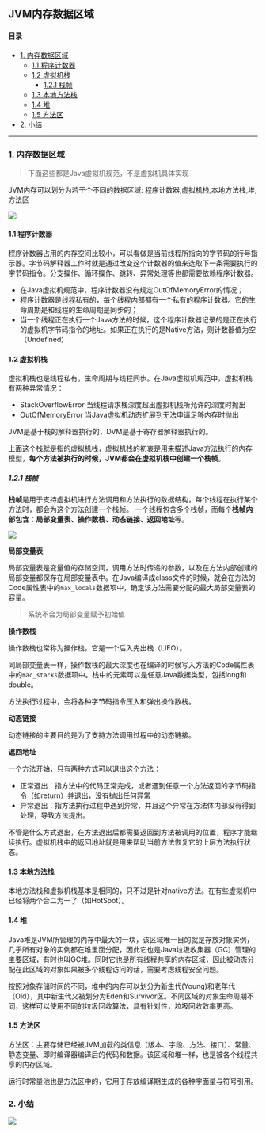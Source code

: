 JVM内存数据区域
---
#### 目录
- [1. 内存数据区域](#head1)
	- [1.1 程序计数器](#head2)
	- [1.2 虚拟机栈](#head3)
		- [1.2.1 栈帧](#head4)
	- [1.3 本地方法栈](#head5)
	- [1.4 堆](#head6)
	- [1.5 方法区](#head7)
- [2. 小结](#head8)

---
### <span id="head1">1. 内存数据区域</span>

> 下面这些都是Java虚拟机规范，不是虚拟机具体实现

JVM内存可以划分为若干个不同的数据区域: 程序计数器,虚拟机栈,本地方法栈,堆,方法区

![](https://raw.githubusercontent.com/xfhy/Android-Notes/master/Images/JVM%E8%BF%90%E8%A1%8C%E6%97%B6%E5%86%85%E5%AD%98%E5%88%86%E5%B8%83.png)

#### <span id="head2">1.1 程序计数器</span>

程序计数器占用的内存空间比较小，可以看做是当前线程所指向的字节码的行号指示器。字节码解释器工作时就是通过改变这个计数器的值来选取下一条需要执行的字节码指令。分支操作、循环操作、跳转、异常处理等也都需要依赖程序计数器。

- 在Java虚拟机规范中，程序计数器没有规定OutOfMemoryError的情况；
- 程序计数器是线程私有的，每个线程内部都有一个私有的程序计数器。它的生命周期是和线程的生命周期是同步的；
- 当一个线程正在执行一个Java方法的时候，这个程序计数器记录的是正在执行的虚拟机字节码指令的地址。如果正在执行的是Native方法，则计数器值为空（Undefined）

#### <span id="head3">1.2 虚拟机栈</span>

虚拟机栈也是线程私有，生命周期与线程同步。在Java虚拟机规范中，虚拟机栈有两种异常情况：

- StackOverflowError 当线程请求栈深度超出虚拟机栈所允许的深度时抛出
- OutOfMemoryError 当Java虚拟机动态扩展到无法申请足够内存时抛出

JVM是基于栈的解释器执行的，DVM是基于寄存器解释器执行的。

上面这个栈就是指的虚拟机栈，虚拟机栈的初衷是用来描述Java方法执行的内存模型，**每个方法被执行的时候，JVM都会在虚拟机栈中创建一个栈帧**。

##### <span id="head4">1.2.1 栈帧</span>

**栈帧**是用于支持虚拟机进行方法调用和方法执行的数据结构，每个线程在执行某个方法时，都会为这个方法创建一个栈帧。 一个线程包含多个栈帧，而每个**栈帧内部包含：局部变量表、操作数栈、动态链接、返回地址**等。

![](https://raw.githubusercontent.com/xfhy/Android-Notes/master/Images/%E7%BA%BF%E7%A8%8B%E5%86%85%E6%A0%88%E5%B8%A7%E7%A4%BA%E6%84%8F%E5%9B%BE.png)

**局部变量表**

局部变量表是变量值的存储空间，调用方法时传递的参数，以及在方法内部创建的局部变量都保存在局部变量表中。在Java编译成class文件的时候，就会在方法的Code属性表中的`max_locals`数据项中，确定该方法需要分配的最大局部变量表的容量。

> 系统不会为局部变量赋予初始值

**操作数栈**

操作数栈也常称为操作栈，它是一个后入先出栈（LIFO）。

同局部变量表一样，操作数栈的最大深度也在编译的时候写入方法的Code属性表中的`mac_stacks`数据项中。栈中的元素可以是任意Java数据类型，包括long和double。

方法执行过程中，会将各种字节码指令压入和弹出操作数栈。

**动态链接**

动态链接的主要目的是为了支持方法调用过程中的动态链接。

**返回地址**

一个方法开始，只有两种方式可以退出这个方法：

- 正常退出：指方法中的代码正常完成，或者遇到任意一个方法返回的字节码指令（如return）并退出，没有抛出任何异常
- 异常退出：指方法执行过程中遇到异常，并且这个异常在方法体内部没有得到处理，导致方法提出。

不管是什么方式退出，在方法退出后都需要返回到方法被调用的位置，程序才能继续执行。虚拟机栈中的返回地址就是用来帮助当前方法恢复它的上层方法执行状态。

#### <span id="head5">1.3 本地方法栈</span>

本地方法栈和虚拟机栈基本是相同的，只不过是针对native方法。在有些虚拟机中已经将两个合二为一了（如HotSpot）。

#### <span id="head6">1.4 堆</span>

Java堆是JVM所管理的内存中最大的一块，该区域唯一目的就是存放对象实例，几乎所有对象的实例都在堆里面分配，因此它也是Java垃圾收集器（GC）管理的主要区域，有时也叫GC堆。同时它也是所有线程共享的内存区域，因此被动态分配在此区域的对象如果被多个线程访问的话，需要考虑线程安全问题。

按照对象存储时间的不同，堆中的内存可以划分为新生代(Young)和老年代（Old），其中新生代又被划分为Eden和Survivor区。不同区域的对象生命周期不同，这样可以使用不同的垃圾回收算法，具有针对性，垃圾回收效率更高。

#### <span id="head7">1.5 方法区</span>

方法区：主要存储已经被JVM加载的类信息（版本、字段、方法、接口）、常量、静态变量、即时编译器编译后的代码和数据。该区域和堆一样，也是被各个线程共享的内存区域。

运行时常量池也是方法区中的，它用于存放编译期生成的各种字面量与符号引用。

### <span id="head8">2. 小结</span>

![](https://raw.githubusercontent.com/xfhy/Android-Notes/master/Images/Java%E8%BF%90%E8%A1%8C%E6%97%B6%E5%86%85%E5%AD%98%E7%BB%93%E6%9E%84.png)

